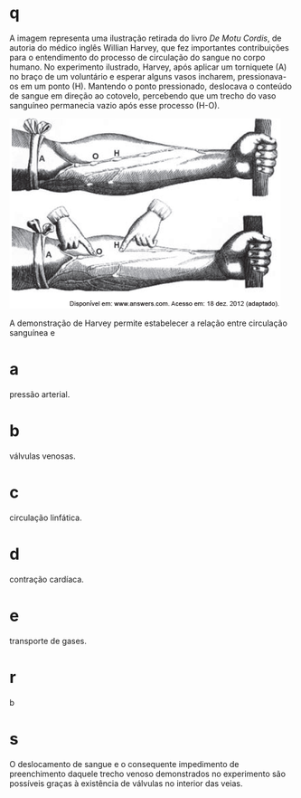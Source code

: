 # q
A imagem representa uma ilustração retirada do livro *De Motu Cordis*, de autoria do médico inglês Willian Harvey, que fez importantes contribuições para o entendimento do processo de circulação do sangue no corpo humano. No experimento ilustrado, Harvey, após aplicar um torniquete (A) no braço de um voluntário e esperar alguns vasos incharem, pressionava-os em um ponto (H). Mantendo o ponto pressionado, deslocava o conteúdo de sangue em direção ao cotovelo, percebendo que um trecho do vaso sanguíneo permanecia vazio após esse processo (H-O).

![](7ec175c3-d56d-c702-156d-a1d93218ed1a.png)

A demonstração de Harvey permite estabelecer a relação entre circulação sanguínea e

# a
pressão arterial.

# b
válvulas venosas.

# c
circulação linfática.

# d
contração cardíaca.

# e
transporte de gases.

# r
b

# s
O deslocamento de sangue e o consequente impedimento de preenchimento daquele trecho venoso demonstrados no experimento são possíveis graças à existência de válvulas no interior das veias.
